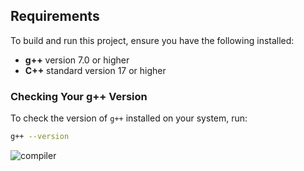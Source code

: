 
## Requirements

To build and run this project, ensure you have the following installed:

- **g++** version 7.0 or higher
- **C++** standard version 17 or higher

### Checking Your g++ Version

To check the version of `g++` installed on your system, run:

```bash
g++ --version
```
![compiler](https://github.com/user-attachments/assets/9558ee95-6a71-4dd2-bc9e-b6573af416db)
